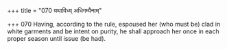 +++
title = "070 यथाविध्य् अधिगम्यैनाम्"

+++
070	Having, according to the rule, espoused her (who must be) clad in white garments and be intent on purity, he shall approach her once in each proper season until issue (be had).